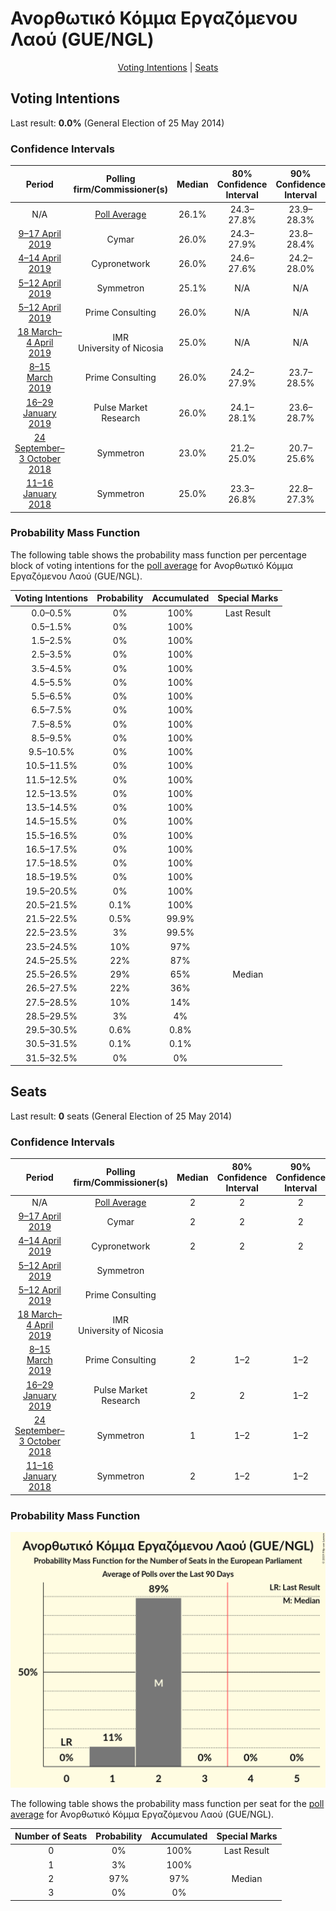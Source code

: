 # Ανορθωτικό Κόμμα Εργαζόμενου Λαού (GUE/NGL)

<p align="center"><a href="#voting-intentions">Voting Intentions</a> | <a href="#seats">Seats</a></p>

## Voting Intentions

Last result: **0.0%** (General Election of 25 May 2014)

### Confidence Intervals

| Period     | Polling firm/Commissioner(s) | Median | 80% Confidence Interval | 90% Confidence Interval | 95% Confidence Interval | 99% Confidence Interval |
|:----------:|:----------------:|:-----------:|:-----------------------:|:-----------------------:|:-----------------------:|:-----------------------:|
| N/A | [Poll Average](average.html) | 26.1% | 24.3–27.8% | 23.9–28.3% | 23.4–28.8% | 22.5–29.8% |
| [9–17 April 2019](2019-04-17-Cymar.html) | Cymar | 26.0% | 24.3–27.9% | 23.8–28.4% | 23.4–28.9% | 22.6–29.8% |
| [4–14 April 2019](2019-04-14-Cypronetwork.html) | Cypronetwork | 26.0% | 24.6–27.6% | 24.2–28.0% | 23.8–28.4% | 23.1–29.1% |
| [5–12 April 2019](2019-04-12-Symmetron.html) | Symmetron | 25.1% | N/A | N/A | N/A | N/A |
| [5–12 April 2019](2019-04-12-PrimeConsulting.html) | Prime Consulting | 26.0% | N/A | N/A | N/A | N/A |
| [18 March–4 April 2019](2019-04-04-IMR.html) | IMR <br> University of Nicosia | 25.0% | N/A | N/A | N/A | N/A |
| [8–15 March 2019](2019-03-15-PrimeConsulting.html) | Prime Consulting | 26.0% | 24.2–27.9% | 23.7–28.5% | 23.2–29.0% | 22.4–29.9% |
| [16–29 January 2019](2019-01-29-PulseMarketResearch.html) | Pulse Market Research | 26.0% | 24.1–28.1% | 23.6–28.7% | 23.1–29.2% | 22.2–30.2% |
| [24 September–3 October 2018](2018-10-03-Symmetron.html) | Symmetron | 23.0% | 21.2–25.0% | 20.7–25.6% | 20.2–26.0% | 19.4–27.0% |
| [11–16 January 2018](2018-01-16-Symmetron.html) | Symmetron | 25.0% | 23.3–26.8% | 22.8–27.3% | 22.4–27.8% | 21.6–28.7% |

### Probability Mass Function

The following table shows the probability mass function per percentage block of voting intentions for the [poll average](average.html) for Ανορθωτικό Κόμμα Εργαζόμενου Λαού (GUE/NGL).

| Voting Intentions | Probability | Accumulated | Special Marks |
|:-----------------:|:-----------:|:-----------:|:-------------:|
| 0.0–0.5% | 0% | 100% | Last Result |
| 0.5–1.5% | 0% | 100% |  |
| 1.5–2.5% | 0% | 100% |  |
| 2.5–3.5% | 0% | 100% |  |
| 3.5–4.5% | 0% | 100% |  |
| 4.5–5.5% | 0% | 100% |  |
| 5.5–6.5% | 0% | 100% |  |
| 6.5–7.5% | 0% | 100% |  |
| 7.5–8.5% | 0% | 100% |  |
| 8.5–9.5% | 0% | 100% |  |
| 9.5–10.5% | 0% | 100% |  |
| 10.5–11.5% | 0% | 100% |  |
| 11.5–12.5% | 0% | 100% |  |
| 12.5–13.5% | 0% | 100% |  |
| 13.5–14.5% | 0% | 100% |  |
| 14.5–15.5% | 0% | 100% |  |
| 15.5–16.5% | 0% | 100% |  |
| 16.5–17.5% | 0% | 100% |  |
| 17.5–18.5% | 0% | 100% |  |
| 18.5–19.5% | 0% | 100% |  |
| 19.5–20.5% | 0% | 100% |  |
| 20.5–21.5% | 0.1% | 100% |  |
| 21.5–22.5% | 0.5% | 99.9% |  |
| 22.5–23.5% | 3% | 99.5% |  |
| 23.5–24.5% | 10% | 97% |  |
| 24.5–25.5% | 22% | 87% |  |
| 25.5–26.5% | 29% | 65% | Median |
| 26.5–27.5% | 22% | 36% |  |
| 27.5–28.5% | 10% | 14% |  |
| 28.5–29.5% | 3% | 4% |  |
| 29.5–30.5% | 0.6% | 0.8% |  |
| 30.5–31.5% | 0.1% | 0.1% |  |
| 31.5–32.5% | 0% | 0% |  |


## Seats

Last result: **0** seats (General Election of 25 May 2014)

### Confidence Intervals

| Period     | Polling firm/Commissioner(s) | Median | 80% Confidence Interval | 90% Confidence Interval | 95% Confidence Interval | 99% Confidence Interval |
|:----------:|:----------------:|:------:|:-----------------------:|:-----------------------:|:-----------------------:|:-----------------------:|
| N/A | [Poll Average](average.html) | 2 | 2 | 2 | 1–2 | 1–2 |
| [9–17 April 2019](2019-04-17-Cymar.html) | Cymar | 2 | 2 | 2 | 1–2 | 1–2 |
| [4–14 April 2019](2019-04-14-Cypronetwork.html) | Cypronetwork | 2 | 2 | 2 | 2 | 2 |
| [5–12 April 2019](2019-04-12-Symmetron.html) | Symmetron |  |  |  |  |  |
| [5–12 April 2019](2019-04-12-PrimeConsulting.html) | Prime Consulting |  |  |  |  |  |
| [18 March–4 April 2019](2019-04-04-IMR.html) | IMR <br> University of Nicosia |  |  |  |  |  |
| [8–15 March 2019](2019-03-15-PrimeConsulting.html) | Prime Consulting | 2 | 1–2 | 1–2 | 1–2 | 1–2 |
| [16–29 January 2019](2019-01-29-PulseMarketResearch.html) | Pulse Market Research | 2 | 2 | 1–2 | 1–2 | 1–2 |
| [24 September–3 October 2018](2018-10-03-Symmetron.html) | Symmetron | 1 | 1–2 | 1–2 | 1–2 | 1–2 |
| [11–16 January 2018](2018-01-16-Symmetron.html) | Symmetron | 2 | 1–2 | 1–2 | 1–2 | 1–2 |

### Probability Mass Function

![Graph with seats probability mass function not yet produced](average-seats-pmf-ανορθωτικόκόμμαεργαζόμενουλαούguengl.png "Seats Probability Mass Function")

The following table shows the probability mass function per seat for the [poll average](average.html) for Ανορθωτικό Κόμμα Εργαζόμενου Λαού (GUE/NGL).

| Number of Seats | Probability | Accumulated | Special Marks |
|:---------------:|:-----------:|:-----------:|:-------------:|
| 0 | 0% | 100% | Last Result |
| 1 | 3% | 100% |  |
| 2 | 97% | 97% | Median |
| 3 | 0% | 0% |  |


